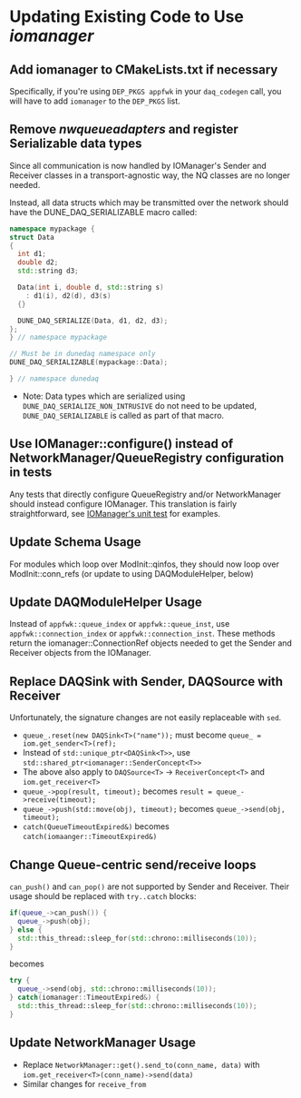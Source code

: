 # Updating Existing Code to Use _iomanager_

## Add iomanager to CMakeLists.txt if necessary

Specifically, if you're using `DEP_PKGS appfwk` in your `daq_codegen` call, you will have to add `iomanager` to the `DEP_PKGS` list.

## Remove _nwqueueadapters_ and register Serializable data types

Since all communication is now handled by IOManager's Sender and Receiver classes in a transport-agnostic way, the NQ classes are no longer needed.

Instead, all data structs which may be transmitted over the network should have the DUNE_DAQ_SERIALIZABLE macro called:

```CPP
namespace mypackage {
struct Data
{
  int d1;
  double d2;
  std::string d3;

  Data(int i, double d, std::string s)
    : d1(i), d2(d), d3(s)
  {}

  DUNE_DAQ_SERIALIZE(Data, d1, d2, d3);
};
} // namespace mypackage

// Must be in dunedaq namespace only
DUNE_DAQ_SERIALIZABLE(mypackage::Data);

} // namespace dunedaq
```

* Note: Data types which are serialized using `DUNE_DAQ_SERIALIZE_NON_INTRUSIVE` do not need to be updated, `DUNE_DAQ_SERIALIZABLE` is called as part of that macro.

## Use IOManager::configure() instead of NetworkManager/QueueRegistry configuration in tests

Any tests that directly configure QueueRegistry and/or NetworkManager should instead configure IOManager. This translation is fairly straightforward, see [IOManager's unit test](https://github.com/DUNE-DAQ/iomanager/blob/f3a9eefe75811984b4b0864511e1ce61537ff342/unittest/IOManager_test.cxx#L117) for examples.

## Update Schema Usage

For modules which loop over ModInit::qinfos, they should now loop over ModInit::conn_refs (or update to using DAQModuleHelper, below)

## Update DAQModuleHelper Usage

Instead of `appfwk::queue_index` or `appfwk::queue_inst`, use `appfwk::connection_index` or `appfwk::connection_inst`. These methods return the iomanager::ConnectionRef objects needed to get the Sender and Receiver objects from the IOManager.

## Replace DAQSink with Sender, DAQSource with Receiver

Unfortunately, the signature changes are not easily replaceable with `sed`. 
* `queue_.reset(new DAQSink<T>("name"));` must become `queue_ = iom.get_sender<T>(ref);`
* Instead of `std::unique_ptr<DAQSink<T>>`, use `std::shared_ptr<iomanager::SenderConcept<T>>`
* The above also apply to `DAQSource<T>` -> `ReceiverConcept<T>` and `iom.get_receiver<T>`
* `queue_->pop(result, timeout);` becomes `result = queue_->receive(timeout);`
* `queue_->push(std::move(obj), timeout);` becomes `queue_->send(obj, timeout);`
* `catch(QueueTimeoutExpired&)` becomes `catch(iomaanger::TimeoutExpired&)`

## Change Queue-centric send/receive loops

`can_push()` and `can_pop()` are not supported by Sender and Receiver. Their usage should be replaced with `try..catch` blocks:
```CPP
if(queue_->can_push()) {
  queue_->push(obj);
} else {
  std::this_thread::sleep_for(std::chrono::milliseconds(10));
}
```
becomes
```CPP
try {
  queue_->send(obj, std::chrono::milliseconds(10));
} catch(iomanager::TimeoutExpired&) {
  std::this_thread::sleep_for(std::chrono::milliseconds(10));
}
```

## Update NetworkManager Usage

* Replace `NetworkManager::get().send_to(conn_name, data)` with `iom.get_receiver<T>(conn_name)->send(data)`
* Similar changes for `receive_from`

